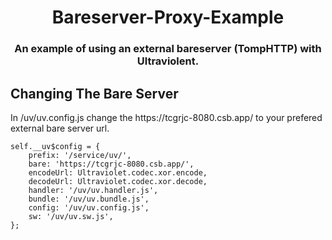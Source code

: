 <div align="center">
<h1>Bareserver-Proxy-Example</h1>
<h3>An example of using an external bareserver (TompHTTP) with Ultraviolent.</h3>
</div>
<h2>Changing The Bare Server</h2>
In /uv/uv.config.js change the https://tcgrjc-8080.csb.app/ to your prefered external bare server url.

```
self.__uv$config = {
    prefix: '/service/uv/',
    bare: 'https://tcgrjc-8080.csb.app/',
    encodeUrl: Ultraviolet.codec.xor.encode,
    decodeUrl: Ultraviolet.codec.xor.decode,
    handler: '/uv/uv.handler.js',
    bundle: '/uv/uv.bundle.js',
    config: '/uv/uv.config.js',
    sw: '/uv/uv.sw.js',
};
```
